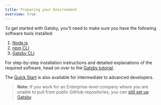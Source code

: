 ```yaml
---
title: Preparing your Environment
overview: true
---
```


To get started with Gatsby, you'll need to make sure you have the following software tools installed:

1. [Node.js](/tutorial/part-zero/#install-nodejs)
2. [npm CLI](/tutorial/part-zero/#familiarize-with-npm)
3. [Gatsby CLI](/tutorial/part-zero/#install-the-gatsby-cli)

For step-by-step installation instructions and detailed explanations of the required software, head on over to the [Gatsby tutorial](/tutorial/part-zero/).

The [Quick Start](/docs/quick-start/) is also available for intermediate to advanced developers.

> **Note:** If you work for an Enterprise-level company where you are unable to pull from public GitHub repositories, you can [still set up Gatsby](/docs/setting-up-gatsby-without-gatsby-new/).

<GuideList slug={props.slug} />